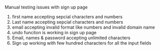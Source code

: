 Manual testing issues with sign up page
1. first name accepting sepcial characters and numbers
2. Last name accepting sepcial characters and numbers
3. email accepting invalid format like numbers and invalid domain name
4. undo funciton is working in sign up page
5. Email, names & password accepting unlimited characters
6. Sign up working with few hundred characters for all the input fields





